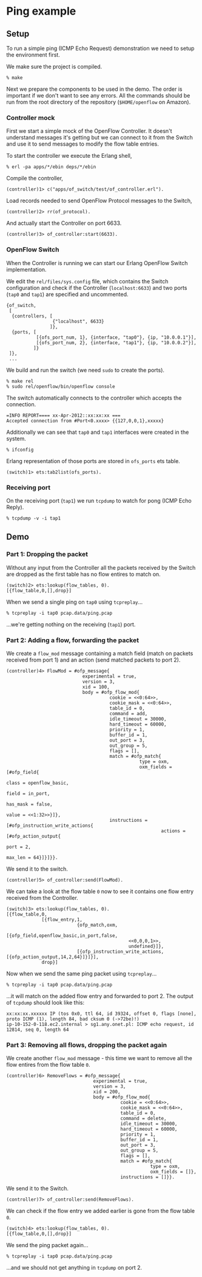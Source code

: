 Ping example
============

## Setup

To run a simple ping (ICMP Echo Request) demonstration we need to setup the environment first.

We make sure the project is compiled.

    % make

Next we prepare the components to be used in the demo. The order is important if we don't want to see any errors. All the commands should be run from the root directory of the repository (`$HOME/openflow` on Amazon).

### Controller mock

First we start a simple mock of the OpenFlow Controller. It doesn't understand messages it's getting but we can connect to it from the Switch and use it to send messages to modify the flow table entries.

To start the controller we execute the Erlang shell,

    % erl -pa apps/*/ebin deps/*/ebin

Compile the controller,

    (controller)1> c("apps/of_switch/test/of_controller.erl").

Load records needed to send OpenFlow Protocol messages to the Switch,

    (controller)2> rr(of_protocol).

And actually start the Controller on port 6633.

    (controller)3> of_controller:start(6633).

### OpenFlow Switch

When the Controller is running we can start our Erlang OpenFlow Switch implementation.

We edit the `rel/files/sys.config` file, which contains the Switch configuration and check if the Controller (`localhost:6633`) and two ports (`tap0` and `tap1`) are specified and uncommented.

    {of_switch,
     [
      {controllers, [
                     {"localhost", 6633}
                    ]},
      {ports, [
               [{ofs_port_num, 1}, {interface, "tap0"}, {ip, "10.0.0.1"}],
               [{ofs_port_num, 2}, {interface, "tap1"}, {ip, "10.0.0.2"}],
              ]}
     ]},
     ...
    
We build and run the switch (we need `sudo` to create the ports).

    % make rel
    % sudo rel/openflow/bin/openflow console

The switch automatically connects to the controller which accepts the connection.

    =INFO REPORT==== xx-Apr-2012::xx:xx:xx ===
    Accepted connection from #Port<0.xxxx> {{127,0,0,1},xxxxx}

Additionally we can see that `tap0` and `tap1` interfaces were created in the system.

    % ifconfig

Erlang representation of those ports are stored in `ofs_ports` ets table.

    (switch)1> ets:tab2list(ofs_ports).

### Receiving port

On the receiving port (`tap1`) we run `tcpdump` to watch for pong (ICMP Echo Reply).

    % tcpdump -v -i tap1

## Demo

### Part 1: Dropping the packet

Without any input from the Controller all the packets received by the Switch are dropped as the first table has no flow entires to match on.

    (switch)2> ets:lookup(flow_tables, 0).
    [{flow_table,0,[],drop}]

When we send a single ping on `tap0` using `tcpreplay`...

    % tcpreplay -i tap0 pcap.data/ping.pcap

...we're getting nothing on the receiving (`tap1`) port.

### Part 2: Adding a flow, forwarding the packet

We create a `flow_mod` message containing a match field (match on packets received from port 1) and an action (send matched packets to port 2).

    (controller)4> FlowMod = #ofp_message{
                                experimental = true,
                                version = 3,
                                xid = 100,
                                body = #ofp_flow_mod{
                                          cookie = <<0:64>>,
                                          cookie_mask = <<0:64>>,
                                          table_id = 0,
                                          command = add,
                                          idle_timeout = 30000,
                                          hard_timeout = 60000,
                                          priority = 1,
                                          buffer_id = 1,
                                          out_port = 3,
                                          out_group = 5,
                                          flags = [],
                                          match = #ofp_match{
                                                     type = oxm,
                                                     oxm_fields = [#ofp_field{
                                                                      class = openflow_basic,
                                                                      field = in_port,
                                                                      has_mask = false,
                                                                      value = <<1:32>>}]},
                                          instructions = [#ofp_instruction_write_actions{
                                                             actions = [#ofp_action_output{
                                                                           port = 2,
                                                                           max_len = 64}]}]}}.

We send it to the switch.

    (controller)5> of_controller:send(FlowMod).

We can take a look at the flow table `0` now to see it contains one flow entry received from the Controller.

    (switch)3> ets:lookup(flow_tables, 0).
    [{flow_table,0,
                 [{flow_entry,1,
                              {ofp_match,oxm,
                                     [{ofp_field,openflow_basic,in_port,false,
                                                 <<0,0,0,1>>,
                                                 undefined}]},
                              [{ofp_instruction_write_actions,[{ofp_action_output,14,2,64}]}]}],
                 drop}]

Now when we send the same ping packet using `tcpreplay`...

    % tcpreplay -i tap0 pcap.data/ping.pcap

...it will match on the added flow entry and forwarded to port 2. The output of `tcpdump` should look like this:

    xx:xx:xx.xxxxxx IP (tos 0x0, ttl 64, id 39324, offset 0, flags [none], proto ICMP (1), length 84, bad cksum 0 (->72be)!)
    ip-10-152-0-118.ec2.internal > sg1.any.onet.pl: ICMP echo request, id 12814, seq 0, length 64

### Part 3: Removing all flows, dropping the packet again

We create another `flow_mod` message - this time we want to remove all the flow entires from the flow table `0`.

    (controller)6> RemoveFlows = #ofp_message{
                                    experimental = true,
                                    version = 3,
                                    xid = 200,
                                    body = #ofp_flow_mod{
                                              cookie = <<0:64>>,
                                              cookie_mask = <<0:64>>,
                                              table_id = 0,
                                              command = delete,
                                              idle_timeout = 30000,
                                              hard_timeout = 60000,
                                              priority = 1,
                                              buffer_id = 1,
                                              out_port = 3,
                                              out_group = 5,
                                              flags = [],
                                              match = #ofp_match{
                                                         type = oxm,
                                                         oxm_fields = []},
                                              instructions = []}}.

We send it to the Switch.

    (controller)7> of_controller:send(RemoveFlows).

We can check if the flow entry we added earlier is gone from the flow table `0`.

    (switch)4> ets:lookup(flow_tables, 0).
    [{flow_table,0,[],drop}]

We send the ping packet again...

    % tcpreplay -i tap0 pcap.data/ping.pcap

...and we should not get anything in `tcpdump` on port 2.
